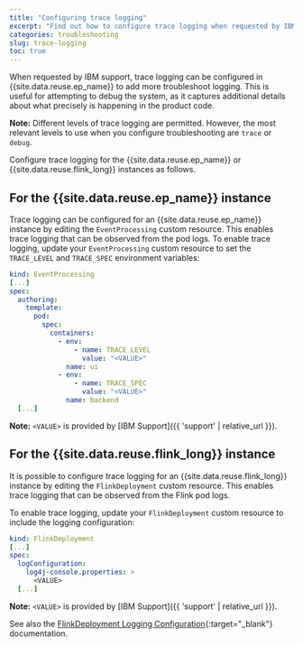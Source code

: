 ```yaml
---
title: "Configuring trace logging"
excerpt: "Find out how to configure trace logging when requested by IBM support."
categories: troubleshooting
slug: trace-logging
toc: true
---
```


When requested by IBM support, trace logging can be configured in {{site.data.reuse.ep_name}} to add more troubleshoot logging. This is useful for attempting to debug the system, as it captures additional details about what precisely is happening in the product code.

**Note:** Different levels of trace logging are permitted. However, the most relevant levels to use when you configure troubleshooting are `trace` or `debug`.

Configure trace logging for the {{site.data.reuse.ep_name}} or {{site.data.reuse.flink_long}} instances as follows.


## For the {{site.data.reuse.ep_name}} instance

Trace logging can be configured for an {{site.data.reuse.ep_name}} instance by editing the `EventProcessing` custom resource. This enables trace logging that can be observed from the pod logs. To enable trace logging, update your `EventProcessing` custom resource to set the `TRACE_LEVEL` and `TRACE_SPEC` environment variables:

```yaml
kind: EventProcessing
[...]
spec:
  authoring:
    template:
      pod:
        spec:
          containers:
            - env:
                - name: TRACE_LEVEL
                  value: "<VALUE>"
              name: ui
            - env:
                - name: TRACE_SPEC
                  value: "<VALUE>"
              name: backend
  [...]
```

**Note:** `<VALUE>` is provided by [IBM Support]({{ 'support' | relative_url }}).


## For the {{site.data.reuse.flink_long}} instance

It is possible to configure trace logging for an {{site.data.reuse.flink_long}} instance by editing the `FlinkDeployment` custom resource. This enables trace logging that can be observed from the Flink pod logs.

To enable trace logging, update your `FlinkDeployment` custom resource to include the logging configuration:

```yaml
kind: FlinkDeployment
[...]
spec:
  logConfiguration:
    log4j-console.properties: >
      <VALUE>
  [...]
```

**Note:** `<VALUE>` is provided by [IBM Support]({{ 'support' | relative_url }}).

See also the [FlinkDeployment Logging Configuration](https://nightlies.apache.org/flink/flink-kubernetes-operator-docs-release-1.6/docs/operations/metrics-logging/#flinkdeployment-logging-configuration){:target="_blank"} documentation.
